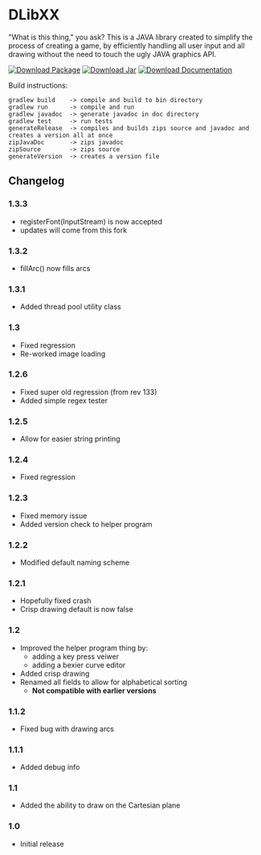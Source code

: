 # **DLibXX**

"What is this thing," you ask?
This is a JAVA library created to simplify the process of creating a game, by efficiently handling all user input and all drawing without the need to touch the ugly JAVA graphics API.

[![Download Package][dl-pi]][dl-p] [![Download Jar][dl-ji]][dl-j] [![Download Documentation][dl-di]][dl-d]

Build instructions:

    gradlew build    -> compile and build to bin directory
	gradlew run 	 -> compile and run
    gradlew javadoc  -> generate javadoc in doc directory
    gradlew test     -> run tests
	generateRelease  -> compiles and builds zips source and javadoc and creates a version all at once
	zipJavaDoc		 -> zips javadoc
	zipSource 		 -> zips source
	generateVersion  -> creates a version file
	

## **Changelog**

### 1.3.3
- registerFont(InputStream) is now accepted
- updates will come from this fork

### 1.3.2
- fillArc() now fills arcs

### 1.3.1
- Added thread pool utility class

### 1.3
- Fixed regression
- Re-worked image loading

### 1.2.6

- Fixed super old regression (from rev 133)
- Added simple regex tester

### 1.2.5

- Allow for easier string printing

### 1.2.4

- Fixed regression

### 1.2.3

- Fixed memory issue
- Added version check to helper program

### 1.2.2

- Modified default naming scheme

### 1.2.1

- Hopefully fixed crash
- Crisp drawing default is now false

### 1.2

- Improved the helper program thing by:
  - adding a key press veiwer
  - adding a bexier curve editor
- Added crisp drawing
- Renamed all fields to allow for alphabetical sorting
  - **Not compatible with earlier versions**

### 1.1.2

- Fixed bug with drawing arcs

### 1.1.1

- Added debug info

### 1.1

- Added the ability to draw on the Cartesian plane

### 1.0

- Initial release

[dl-p]: https://bitbucket.org/phinet/dlibx/downloads/DLibX-current.zip
[dl-pi]: https://bitbucket.org/phinet/dlibx/downloads/download-package.png "Download Package"
[dl-j]: https://bitbucket.org/phinet/dlibx/downloads/DLibX.jar
[dl-ji]: https://bitbucket.org/phinet/dlibx/downloads/download-jar.png "Download Jar"
[dl-d]: https://bitbucket.org/phinet/dlibx/downloads/DLibX-Documentation.zip
[dl-di]: https://bitbucket.org/phinet/dlibx/downloads/download-documentation.png "Download Documentation"
